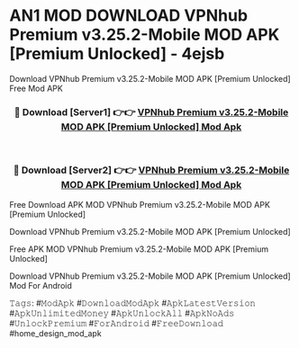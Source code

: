 # AN1 MOD DOWNLOAD VPNhub Premium v3.25.2-Mobile MOD APK [Premium Unlocked] - 4ejsb
Download VPNhub Premium v3.25.2-Mobile MOD APK [Premium Unlocked] Free Mod APK

<div align="center">
<h3>🔴 Download [Server1] 👉👉 <a href="https://apk-comot.site?title=VPNhub_Premium_v3.25.2-Mobile_MOD_APK_[Premium_Unlocked]">VPNhub Premium v3.25.2-Mobile MOD APK [Premium Unlocked] Mod Apk</a></h3><br>

<h3>🔴 Download [Server2] 👉👉 <a href="https://apk-comot.site?title=VPNhub_Premium_v3.25.2-Mobile_MOD_APK_[Premium_Unlocked]">VPNhub Premium v3.25.2-Mobile MOD APK [Premium Unlocked] Mod Apk</a></h3>
</div>


Free Download APK MOD VPNhub Premium v3.25.2-Mobile MOD APK [Premium Unlocked]

Download VPNhub Premium v3.25.2-Mobile MOD APK [Premium Unlocked] 

Free APK MOD VPNhub Premium v3.25.2-Mobile MOD APK [Premium Unlocked] 

Download VPNhub Premium v3.25.2-Mobile MOD APK [Premium Unlocked] Mod For Android

𝚃𝚊𝚐𝚜: #𝙼𝚘𝚍𝙰𝚙𝚔 #𝙳𝚘𝚠𝚗𝚕𝚘𝚊𝚍𝙼𝚘𝚍𝙰𝚙𝚔 #𝙰𝚙𝚔𝙻𝚊𝚝𝚎𝚜𝚝𝚅𝚎𝚛𝚜𝚒𝚘𝚗 #𝙰𝚙𝚔𝚄𝚗𝚕𝚒𝚖𝚒𝚝𝚎𝚍𝙼𝚘𝚗𝚎𝚢 #𝙰𝚙𝚔𝚄𝚗𝚕𝚘𝚌𝚔𝙰𝚕𝚕 #𝙰𝚙𝚔𝙽𝚘𝙰𝚍𝚜 #𝚄𝚗𝚕𝚘𝚌𝚔𝙿𝚛𝚎𝚖𝚒𝚞𝚖 #𝙵𝚘𝚛𝙰𝚗𝚍𝚛𝚘𝚒𝚍 #𝙵𝚛𝚎𝚎𝙳𝚘𝚠𝚗𝚕𝚘𝚊𝚍 #home_design_mod_apk